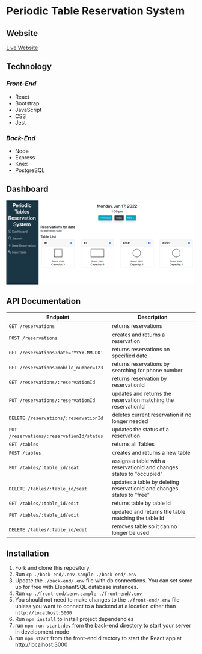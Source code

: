 # Periodic Table Reservation System

## Website

[Live Website](https://www.github.com/jdavisson87)

## Technology

### _Front-End_

- React
- Bootstrap
- JavaScript
- CSS
- Jest

### _Back-End_

- Node
- Express
- Knex
- PostgreSQL

## Dashboard

![Dashboard Image](/readme-screenshots/Dashboard.png)

## API Documentation

| Endpoint                                  | Description                                                            |
| ----------------------------------------- | ---------------------------------------------------------------------- |
| `GET /reservations`                       | returns reservations                                                   |
| `POST /reservations`                      | creates and returns a reservation                                      |
| `GET /reservations?date='YYYY-MM-DD'`     | returns reservations on specified date                                 |
| `GET /reservations?mobile_number=123`     | returns reservations by searching for phone number                     |
| `GET /reservations/:reservationId`        | returns reservation by reservationId                                   |
| `PUT /reservations/:reservationId`        | updates and returns the reservation matching the reservationId         |
| `DELETE /reservations/:reservationId`     | deletes current reservation if no longer needed                        |
| `PUT /reservations/:reservationId/status` | updates the status of a reservation                                    |
| `GET /tables`                             | returns all Tables                                                     |
| `POST /tables`                            | creates and returns a new table                                        |
| `PUT /tables/:table_id/seat`              | assigns a table with a reservationId and changes status to "occupied"  |
| `DELETE /tables/:table_id/seat`           | updates a table by deleting reservationId and changes status to "free" |
| `GET /tables/:table_id/edit`              | returns table by table Id                                              |
| `PUT /tables/:table_id/edit`              | updated and returns the table matching the table Id                    |
| `DELETE /tables/:table_id/edit`           | removes table so it can no longer be used                              |

## Installation

1. Fork and clone this repository
2. Run `cp ./back-end/.env.sample ./back-end/.env`
3. Update the `./back-end/.env` file with db connections. You can set some up for free with ElephantSQL database instances.
4. Run `cp ./front-end/.env.sample ./front-end/.env`
5. You should not need to make changes to the `./front-end/.env` file unless you want to connect to a backend at a location other than `http://localhost:5000`
6. Run `npm install` to install project dependencies
7. run `npm run start:dev` from the back-end directory to start your server in development mode
8. run `npm start` from the front-end directory to start the React app at [http://localhost:3000](http://localhost:3000)
